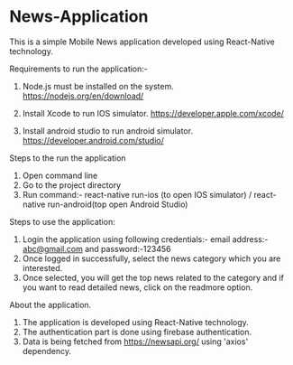 # News-Application
This is a simple Mobile News application developed using React-Native technology.

Requirements to run the application:-
1. Node.js must be installed on the system.
https://nodejs.org/en/download/

2. Install Xcode to run IOS simulator.
https://developer.apple.com/xcode/

3. Install android studio to run android simulator.
https://developer.android.com/studio/

Steps to the run the application
1. Open command line
2. Go to the project directory
3. Run command:- react-native run-ios (to open IOS simulator) / react-native run-android(top open Android Studio)

Steps to use the application:
1. Login the application using following credentials:-
    email address:- abc@gmail.com and password:-123456
2. Once logged in successfully, select the news category which you are interested.
3. Once selected, you will get the top news related to the category and if you want to read detailed news, click on the readmore option.

About the application.
1. The application is developed using React-Native technology.
2. The authentication part is done using firebase authentication.
3. Data is being fetched from https://newsapi.org/ using 'axios' dependency.

